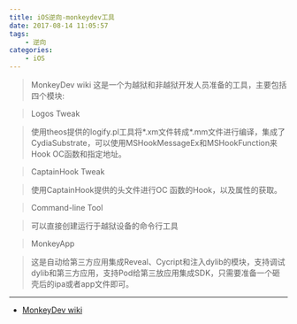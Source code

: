 ```yaml
---
title: iOS逆向-monkeydev工具
date: 2017-08-14 11:05:57
tags:
    - 逆向
categories:
    - iOS
---
```


> MonkeyDev wiki
> 这是一个为越狱和非越狱开发人员准备的工具，主要包括四个模块:

>  Logos Tweak

> 使用theos提供的logify.pl工具将*.xm文件转成*.mm文件进行编译，集成了CydiaSubstrate，可以使用MSHookMessageEx和MSHookFunction来Hook OC函数和指定地址。

> CaptainHook Tweak

> 使用CaptainHook提供的头文件进行OC 函数的Hook，以及属性的获取。

> Command-line Tool

> 可以直接创建运行于越狱设备的命令行工具

> MonkeyApp

> 这是自动给第三方应用集成Reveal、Cycript和注入dylib的模块，支持调试dylib和第三方应用，支持Pod给第三放应用集成SDK，只需要准备一个砸壳后的ipa或者app文件即可。

<!--more-->


---
- [MonkeyDev wiki](https://github.com/AloneMonkey/MonkeyDev/wiki)
